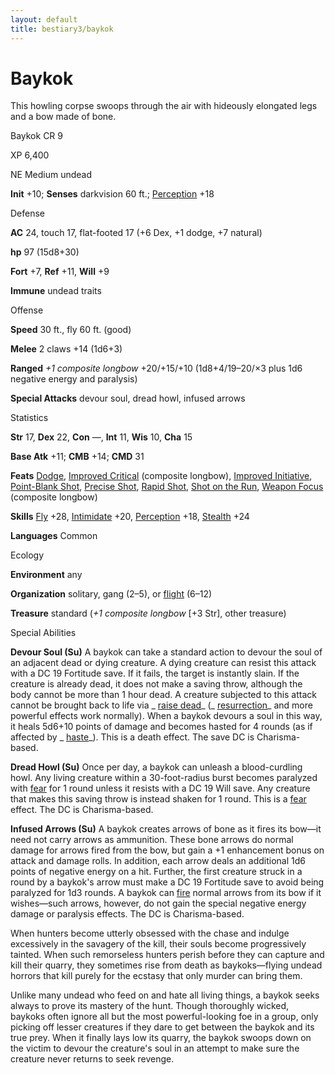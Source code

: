 ```yaml
---
layout: default
title: bestiary3/baykok
---
```

# Baykok

This howling corpse swoops through the air with hideously elongated legs and a bow made of bone.

Baykok CR 9

XP 6,400

NE Medium undead

**Init** +10; **Senses** darkvision 60 ft.; [Perception](skill_dir/perception#_perception) +18

Defense

**AC** 24, touch 17, flat-footed 17 (+6 Dex, +1 dodge, +7 natural)

**hp** 97 (15d8+30)

**Fort** +7, **Ref** +11, **Will** +9

**Immune** undead traits

Offense

**Speed** 30 ft., fly 60 ft. (good)

**Melee** 2 claws +14 (1d6+3)

**Ranged** _+1 composite longbow_ +20/+15/+10 (1d8+4/19–20/×3 plus 1d6 negative energy and paralysis)

**Special Attacks** devour soul, dread howl, infused arrows

Statistics

**Str** 17, **Dex** 22, **Con** —, **Int** 11, **Wis** 10, **Cha** 15

**Base Atk** +11; **CMB** +14; **CMD** 31

**Feats** [Dodge](feats#_dodge), [Improved Critical](feats#_improved-critical) (composite longbow), [Improved Initiative](feats#_improved-initiative), [Point-Blank Shot](feats#_point-blank-shot), [Precise Shot](feats#_precise-shot), [Rapid Shot](feats#_rapid-shot), [Shot on the Run](feats#_shot-on-the-run), [Weapon Focus](feats#_weapon-focus) (composite longbow)

**Skills** [Fly](skill_dir/fly#_fly) +28, [Intimidate](skills/intimidate#_intimidate) +20, [Perception](skill_dir/perception#_perception) +18, [Stealth](skills/stealth#_stealth) +24

**Languages** Common

Ecology

**Environment** any

**Organization** solitary, gang (2–5), or [flight](monster_dir/universalMonsterRules#_flight-(ex,-sp,-or-su)) (6–12)

**Treasure** standard (_+1 composite longbow_ [+3 Str], other treasure)

Special Abilities

**Devour Soul (Su)** A baykok can take a standard action to devour the soul of an adjacent dead or dying creature. A dying creature can resist this attack with a DC 19 Fortitude save. If it fails, the target is instantly slain. If the creature is already dead, it does not make a saving throw, although the body cannot be more than 1 hour dead. A creature subjected to this attack cannot be brought back to life via _ [raise dead](spells/raiseDead#_raise-dead)_ (_ [resurrection](spell_dir/resurrection#_resurrection)_ and more powerful effects work normally). When a baykok devours a soul in this way, it heals 5d6+10 points of damage and becomes hasted for 4 rounds (as if affected by _ [haste](spells/haste#_haste)_). This is a death effect. The save DC is Charisma-based.

**Dread Howl (Su)** Once per day, a baykok can unleash a blood-curdling howl. Any living creature within a 30-foot-radius burst becomes paralyzed with [fear](monster_dir/universalMonsterRules#_fear-(su-or-sp)) for 1 round unless it resists with a DC 19 Will save. Any creature that makes this saving throw is instead shaken for 1 round. This is a [fear](monsters/universalMonsterRules#_fear-(su-or-sp)) effect. The DC is Charisma-based.

**Infused Arrows (Su)** A baykok creates arrows of bone as it fires its bow—it need not carry arrows as ammunition. These bone arrows do normal damage for arrows fired from the bow, but gain a +1 enhancement bonus on attack and damage rolls. In addition, each arrow deals an additional 1d6 points of negative energy on a hit. Further, the first creature struck in a round by a baykok's arrow must make a DC 19 Fortitude save to avoid being paralyzed for 1d3 rounds. A baykok can [fire](monster_dir/creatureTypes#_fire-subtype) normal arrows from its bow if it wishes—such arrows, however, do not gain the special negative energy damage or paralysis effects. The DC is Charisma-based.

When hunters become utterly obsessed with the chase and indulge excessively in the savagery of the kill, their souls become progressively tainted. When such remorseless hunters perish before they can capture and kill their quarry, they sometimes rise from death as baykoks—flying undead horrors that kill purely for the ecstasy that only murder can bring them.

Unlike many undead who feed on and hate all living things, a baykok seeks always to prove its mastery of the hunt. Though thoroughly wicked, baykoks often ignore all but the most powerful-looking foe in a group, only picking off lesser creatures if they dare to get between the baykok and its true prey. When it finally lays low its quarry, the baykok swoops down on the victim to devour the creature's soul in an attempt to make sure the creature never returns to seek revenge.

